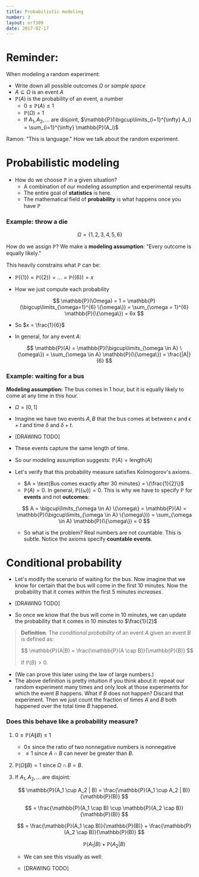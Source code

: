 ```yaml
---
title: Probabilistic modeling
number: 3
layout: orf309
date: 2017-02-17
---
```


# Reminder:

When modeling a random experiment:

- Write down all possible outcomes $\Omega$ or _sample space_
- $A \subseteq \Omega$ is an event $A$
- $\mathbb{P}(A)$ is the probability of an event, a number
    - $0 \leq \mathbb{P}(A) \leq 1$
    - $\mathbb{P}(\Omega) = 1$
    - If $A_1, A_2, ...$ are disjoint, $\mathbb{P}(\bigcup\limits_{i=1}^{\infty} A_i) = \sum_{i=1}^{\infty} \mathbb{P}(A_i)$

Ramon: "This is language." How we talk about the random experiment.

# Probabilistic modeling

- How do we choose $\mathbb{P}$ in a given situation?
    - A combination of our modeling assumption and experimental results
    - The entire goal of **statistics** is here.
    - The mathematical field of **probability** is what happens once you have $\mathbb{P}$

### Example: throw a die

$$\Omega = \{1,2,3,4,5,6\}$$

How do we assign $\mathbb{P}$? We make a **modeling assumption**: "Every outcome is equally likely."

This heavily constrains what $\mathbb{P}$ can be:

- $\mathbb{P}(\{1\}) = \mathbb{P}(\{2\}) = ... = \mathbb{P}(\{6\}) = x$
- How we just compute each probability

    $$
    \mathbb{P}(\Omega) = 1 = \mathbb{P}(\bigcup\limits_{\omega=1}^{6} \{\omega\}) = \sum_{\omega = 1}^{6} \mathbb{P}(\{\omega\}) = 6x
    $$

- So $x = \frac{1}{6}$
- In general, for any event $A$:

    $$
    \mathbb{P}(A) = \mathbb{P}(\bigcup\limits_{\omega \in A} \{\omega\}) = \sum_{\omega \in A} \mathbb{P}(\{\omega\}) = \frac{|A|}{6}
    $$

### Example: waiting for a bus

**Modeling assumption:** The bus comes in 1 hour, but it is equally likely to come at any time in this hour.

- $\Omega = [0,1]$
- Imagine we have two events $A, B$ that the bus comes at between $\epsilon$ and $\epsilon + t$ and time $\delta$ and $\delta + t$.

- [DRAWING TODO]

- These events capture the same length of time.
- So our modeling assumption suggests: $\mathbb{P}(A) = \text{length($A$)}$
- Let's verify that this probability measure satisfies Kolmogorov's axioms.
    - $A = \text{Bus comes exactly after 30 minutes} = \{\frac{1}{2}\}$
    - $\mathbb{P}(A) = 0$. In general, $\mathbb{P}(\{\omega\}) = 0$. This is why we have to specify $\mathbb{P}$ for **events** and not **outcomes**:

    $$
    A = \bigcup\limits_{\omega \in A} \{\omega\} = \mathbb{P}(A) = \mathbb{P}(\bigcup\limits_{\omega \in A} \{\omega\})) = \sum_{\omega \in A} \mathbb{P}(\{\omega\}) = 0
    $$

    - So what is the problem? Real numbers are not countable. This is subtle. Notice the axioms specify **countable events**.

# Conditional probability

- Let's modify the scenario of waiting for the bus. Now imagine that we know for certain that the bus will come in the first 10 minutes. Now the probability that it comes within the first 5 minutes _increases_.

- [DRAWING TODO]

- So once we know that the bus will come in 10 minutes, we can update the probability that it comes in 10 minutes to $\frac{1}{2}$

> **Definition**. The _conditional probability_ of an event $A$ given an event $B$ is defined as:
>
> $$
> \mathbb{P}(A|B) = \frac{\mathbb{P}(A \cap B)}{\mathbb{P}(B)}
> $$
>
> If $\mathbb{P}(B) > 0$.

- (We can prove this later using the law of large numbers.)
- The above definition is pretty intuition if you think about it: repeat our random experiment many times and only look at those experiments for which the event $B$ happens. What if $B$ does not happen? Discard that experiment. Then we just count the fraction of times $A$ and $B$ both happened over the total time $B$ happened.

### Does this behave like a probability measure?

1. $0 \leq \mathbb{P}(A\|B) \leq 1$
    - $0 \leq$ since the ratio of two nonnegative numbers is nonnegative
    - $\leq 1$ since $A \cap B$ can never be greater than $B$.
2. $\mathbb{P}(\Omega \| B) = 1$ since $\Omega \cap B = B$.
3. If $A_1, A_2, ...$ are disjoint:

    $$
    \mathbb{P}(A_1 \cup A_2 | B) = \frac{\mathbb{P}(A_1 \cup A_2 | B)}{\mathbb{P}(B)}
    $$

    $$
    = \frac{\mathbb{P}(A_1 \cap B) \cup \mathbb{P}(A_2 \cap B)}{\mathbb{P}(B)}
    $$

    $$
    = \frac{\mathbb{P}(A_1 \cap B)}{\mathbb{P}(B)} + \frac{\mathbb{P}(A_2 \cap B)}{\mathbb{P}(B)}
    $$

    $$
    \mathbb{P}(A_1 | B) + \mathbb{P}(A_2 | B)
    $$

    - We can see this visually as well:

    - [DRAWING TODO]


